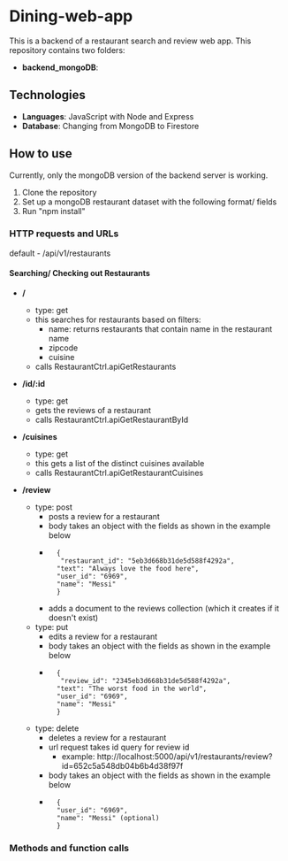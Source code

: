 # Dining-web-app

This is a backend of a restaurant search and review web app. This repository contains two folders:
* __backend_mongoDB__: 

## Technologies
* __Languages__: JavaScript with Node and Express
* __Database__: Changing from MongoDB to Firestore

## How to use
Currently, only the mongoDB version of the backend server is working. 
1. Clone the repository
2. Set up a mongoDB restaurant dataset with the following format/ fields
3. Run "npm install"

### HTTP requests and URLs
default - /api/v1/restaurants
#### Searching/ Checking out Restaurants
- **/** 
    - type: get
    - this searches for restaurants based on filters: 
        - name: returns restaurants that contain name in the restaurant name
        - zipcode
        - cuisine
    - calls RestaurantCtrl.apiGetRestaurants
- **/id/:id**
    - type: get
    - gets the reviews of a restaurant
    - calls RestaurantCtrl.apiGetRestaurantById
- **/cuisines**
    - type: get
    - this gets a list of the distinct cuisines available 
    - calls RestaurantCtrl.apiGetRestaurantCuisines

- **/review**
    - type: post
        - posts a review for a restaurant
        - body takes an object with the fields as shown in the example below
        - ```
            {
             "restaurant_id": "5eb3d668b31de5d588f4292a",
            "text": "Always love the food here",
            "user_id": "6969",
            "name": "Messi"
            }
            ```
        - adds a document to the reviews collection (which it creates if it doesn't exist) 
    - type: put
        - edits a review for a restaurant
        - body takes an object with the fields as shown in the example below
        - ```
            {
             "review_id": "2345eb3d668b31de5d588f4292a",
            "text": "The worst food in the world",
            "user_id": "6969",
            "name": "Messi"
            }
            ```
    - type: delete
        - deletes a review for a restaurant
        - url request takes id query for review id
            - example: http://localhost:5000/api/v1/restaurants/review?id=652c5a548db04b6b4d38f97f
        - body takes an object with the fields as shown in the example below
        - ```
            {
            "user_id": "6969",
            "name": "Messi" (optional)
            }
            ```

### Methods and function calls



